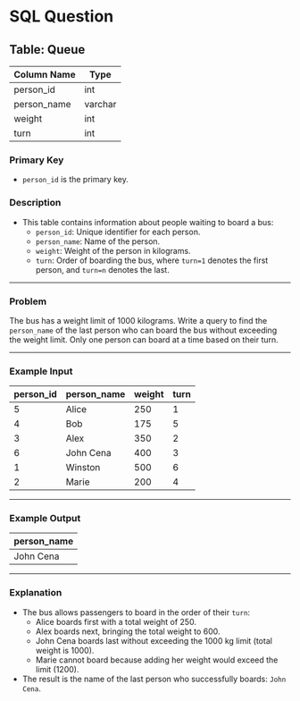 # SQL Question

## Table: Queue

| Column Name | Type    |
|-------------|---------|
| person_id   | int     |
| person_name | varchar |
| weight      | int     |
| turn        | int     |

### Primary Key
- `person_id` is the primary key.

### Description
- This table contains information about people waiting to board a bus:
  - `person_id`: Unique identifier for each person.
  - `person_name`: Name of the person.
  - `weight`: Weight of the person in kilograms.
  - `turn`: Order of boarding the bus, where `turn=1` denotes the first person, and `turn=n` denotes the last.

---

### Problem
The bus has a weight limit of 1000 kilograms. Write a query to find the `person_name` of the last person who can board the bus without exceeding the weight limit. Only one person can board at a time based on their turn.

---

### Example Input
| person_id | person_name | weight | turn |
|-----------|-------------|--------|------|
| 5         | Alice       | 250    | 1    |
| 4         | Bob         | 175    | 5    |
| 3         | Alex        | 350    | 2    |
| 6         | John Cena   | 400    | 3    |
| 1         | Winston     | 500    | 6    |
| 2         | Marie       | 200    | 4    |

---

### Example Output
| person_name |
|-------------|
| John Cena   |

---

### Explanation
- The bus allows passengers to board in the order of their `turn`:
  - Alice boards first with a total weight of 250.
  - Alex boards next, bringing the total weight to 600.
  - John Cena boards last without exceeding the 1000 kg limit (total weight is 1000).
  - Marie cannot board because adding her weight would exceed the limit (1200).
- The result is the name of the last person who successfully boards: `John Cena`.
